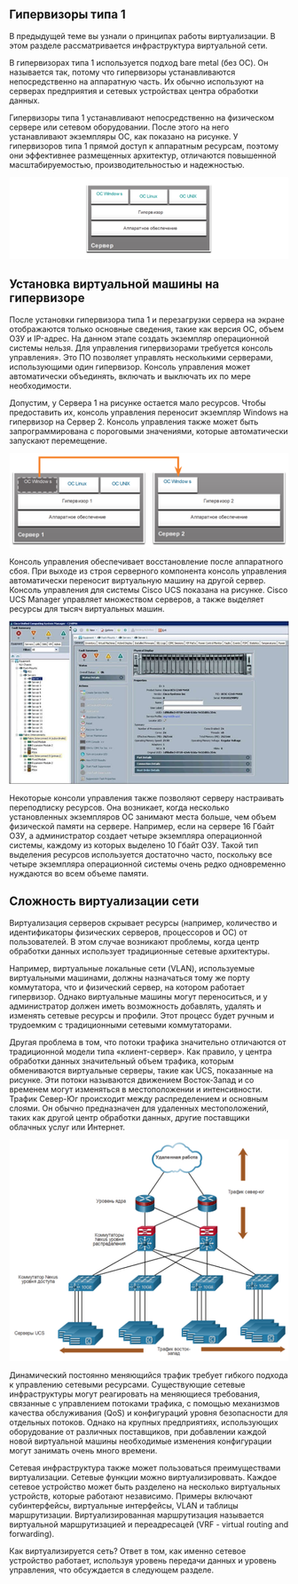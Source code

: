<!-- 13.3.1 -->
## Гипервизоры типа 1

В предыдущей теме вы узнали о принципах работы виртуализации. В этом разделе рассматривается инфраструктура виртуальной сети.

В гипервизорах типа 1 используется подход bare metal (без ОС). Он называется так, потому что гипервизоры устанавливаются непосредственно на аппаратную часть. Их обычно используют на серверах предприятия и сетевых устройствах центра обработки данных.

Гипервизоры типа 1 устанавливают непосредственно на физическом сервере или сетевом оборудовании. После этого на него устанавливают экземпляры ОС, как показано на рисунке. У гипервизоров типа 1 прямой доступ к аппаратным ресурсам, поэтому они эффективнее размещенных архитектур, отличаются повышенной масштабируемостью, производительностью и надежностью.

![](./assets/13.3.1.png)
<!-- /courses/ensa-dl/ae8eb398-34fd-11eb-ba19-f1886492e0e4/aeb65fdc-34fd-11eb-ba19-f1886492e0e4/assets/c71286b1-1c46-11ea-af56-e368b99e9723.svg -->

<!--
На рисунке показан гипервизор типа 1 на сервере. Начиная снизу, у сервера аппаратное обеспечение с гипервизором сверху, от него ветвятся 3 операционные системы: ОС Windows, ОС Linux и ОС Unix.
-->

<!-- 13.3.2 -->
## Установка виртуальной машины на гипервизоре

После установки гипервизора типа 1 и перезагрузки сервера на экране отображаются только основные сведения, такие как версия ОС, объем ОЗУ и IP-адрес. На данном этапе создать экземпляр операционной системы нельзя. Для управления гипервизорами требуется консоль управления». Это ПО позволяет управлять несколькими серверами, использующими один гипервизор. Консоль управления может автоматически объединять, включать и выключать их по мере необходимости.

Допустим, у Сервера 1 на рисунке остается мало ресурсов. Чтобы предоставить их, консоль управления переносит экземпляр Windows на гипервизор на Сервер 2. Консоль управления также может быть запрограммирована с пороговыми значениями, которые автоматически запускают перемещение.

![](./assets/13.3.2-1.png)
<!-- /courses/ensa-dl/ae8eb398-34fd-11eb-ba19-f1886492e0e4/aeb65fdc-34fd-11eb-ba19-f1886492e0e4/assets/c71322f1-1c46-11ea-af56-e368b99e9723.svg -->

<!--
На рисунке показаны 2 сервера. Начиная снизу, у сервера 1 аппаратное обеспечение с гипервизором #1 сверху, от него ветвятся три операционные системы: ОС Windows, ОС Linux и ОС Unix. Начиная снизу, у сервера 2 аппаратное обеспечение с гипервизором #2 сверху, от него ответвляется ОС Windows. Стрелка изображает ОС Windows, перемещаемую с сервера 1 на сервер 2.
-->

Консоль управления обеспечивает восстановление после аппаратного сбоя. При выходе из строя серверного компонента консоль управления автоматически переносит виртуальную машину на другой сервер. Консоль управления для системы Cisco UCS показана на рисунке. Cisco UCS Manager управляет множеством серверов, а также выделяет ресурсы для тысяч виртуальных машин.

![](./assets/13.3.2-2.jpg)

<!--
На рисунке показана консоль управления Cisco Unified Computing System (UCS) Manager. В боковом меню менеджер показывает различные серверы. На рисунке выбран сервер 1, отображающий сводку неисправностей, состояние, свойства и физический дисплей.
-->

Некоторые консоли управления также позволяют серверу настраивать переподписку ресурсов. Она возникает, когда несколько установленных экземпляров ОС занимают места больше, чем объем физической памяти на сервере. Например, если на сервере 16 Гбайт ОЗУ, а администратор создает четыре экземпляра операционной системы, каждому из которых выделено 10 Гбайт ОЗУ. Такой тип выделения ресурсов используется достаточно часто, поскольку все четыре экземпляра операционной системы очень редко одновременно нуждаются во всем объеме памяти.

<!-- 13.3.3 -->
## Сложность виртуализации сети

Виртуализация серверов скрывает ресурсы (например, количество и идентификаторы физических серверов, процессоров и ОС) от пользователей. В этом случае возникают проблемы, когда центр обработки данных использует традиционные сетевые архитектуры.

Например, виртуальные локальные сети (VLAN), используемые виртуальными машинами, должны назначаться тому же порту коммутатора, что и физический сервер, на котором работает гипервизор. Однако виртуальные машины могут переноситься, и у администратор должен иметь возможность добавлять, удалять и изменять сетевые ресурсы и профили. Этот процесс будет ручным и трудоемким с традиционными сетевыми коммутаторами.

Другая проблема в том, что потоки трафика значительно отличаются от традиционной модели типа «клиент-сервер». Как правило, у центра обработки данных значительный объем трафика, которым обмениваются виртуальные серверы, такие как UCS, показанные на рисунке. Эти потоки называются движением Восток-Запад и со временем могут изменяться в местоположении и интенсивности. Трафик Север-Юг происходит между распределением и основным слоями. Он обычно предназначен для удаленных местоположений, таких как другой центр обработки данных, другие поставщики облачных услуг или Интернет.

![](./assets/13.3.3.png)
<!-- /courses/ensa-dl/ae8eb398-34fd-11eb-ba19-f1886492e0e4/aeb65fdc-34fd-11eb-ba19-f1886492e0e4/assets/c713bf30-1c46-11ea-af56-e368b99e9723.svg -->

<!--
На рисунке показаны трафик Север-Юг и Восток-Запад в центре обработки данных, обмен которыми осуществляется между виртуальными серверами. На рисунке приведена топология филиалов. Вверху находится облако, помеченное вне узла — это два маршрутизатора брандмауэра на уровне ядра. Маршрутизаторы связываются с двумя коммутаторами Nexus на уровне распространения с избыточными каналами. Вне площадки, маршрутизаторы и коммутаторы помечены как движение Север-Юг. Филиалы от коммутаторов уровня распределения — это четыре коммутатора Nexus на уровне доступа с избыточными связями. У каждого коммутатора уровня доступа три связи с отдельными серверами UCS. В нижней части топологии находятся стрелки, идущие влево и вправо по горизонтали, обозначенные движением Восток-Запад. 
-->

Динамический постоянно меняющийся трафик требует гибкого подхода к управлению сетевыми ресурсами. Существующие сетевые инфраструктуры могут реагировать на меняющиеся требования, связанные с управлением потоками трафика, с помощью механизмов качества обслуживания (QoS) и конфигураций уровня безопасности для отдельных потоков. Однако на крупных предприятиях, использующих оборудование от различных поставщиков, при добавлении каждой новой виртуальной машины необходимые изменения конфигурации могут занимать очень много времени.

Сетевая инфраструктура также может пользоваться преимуществами виртуализации. Сетевые функции можно виртуализироввать. Каждое сетевое устройство может быть разделено на несколько виртуальных устройств, которые работают независимо. Примеры включают субинтерфейсы, виртуальные интерфейсы, VLAN и таблицы маршрутизации. Виртуализированная маршрутизация называется виртуальной маршрутизацией и переадресацей (VRF - virtual routing and forwarding). 

Как виртуализируется сеть? Ответ в том, как именно сетевое устройство работает, используя уровень передачи данных и уровень управления, что обсуждается в следующем разделе.

<!-- 13.3.4 -->
<!-- quiz -->


